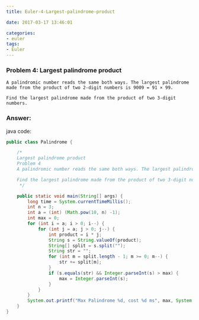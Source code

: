 ```yaml
---
title: Euler-4-Largest-palindrome-product

date: 2017-03-17 13:46:01

categories:
- euler
tags:
- Euler
---
```

### Problem 4: Largest palindrome product

    A palindromic number reads the same both ways. The largest palindrome made from the product of two 2-digit numbers is 9009 = 91 × 99.

    Find the largest palindrome made from the product of two 3-digit numbers.

<!-- more -->
### Answer:

java code:
```java
public class Palindrome {

    /*
    Largest palindrome product
    Problem 4
    A palindromic number reads the same both ways. The largest palindrome made from the product of two 2-digit numbers is 9009 = 91 × 99.

    Find the largest palindrome made from the product of two 3-digit numbers.
     */

    public static void main(String[] args) {
        long time = System.currentTimeMillis();
        int n = 3;
        int a = (int) (Math.pow(10, n) -1);
        int max = 0;
        for (int i = a; i > 0; i--) {
            for (int j = a; j > 0; j--) {
                int product = i * j;
                String s = String.valueOf(product);
                String[] split = s.split("");
                String str = "";
                for (int m = split.length - 1; m >= 0; m--) {
                    str += split[m];
                }
                if (s.equals(str) && Integer.parseInt(s) > max) {
                    max = Integer.parseInt(s);
                }
            }
        }
        System.out.printf("Max Palindrome %d, cost %d ms", max, System.currentTimeMillis() - time);
    }
}

```